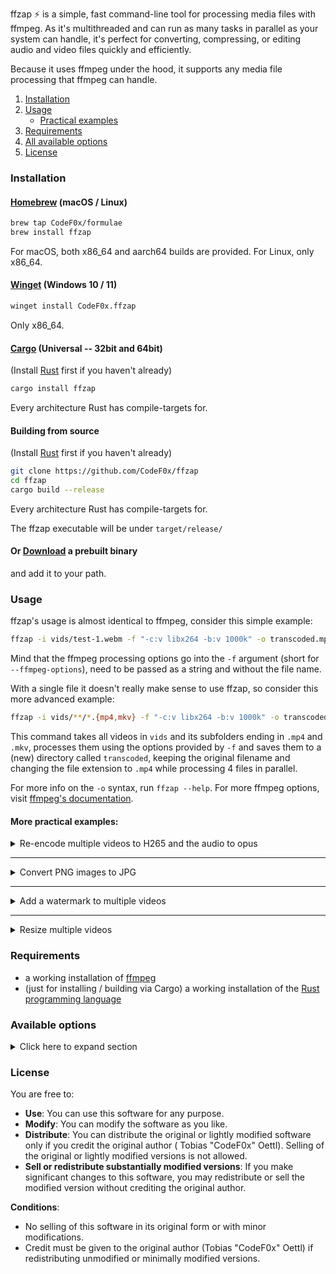 ffzap ⚡ is a simple, fast command-line tool for processing media files with ffmpeg. As it's multithreaded and can run as
many tasks in parallel as your system can handle, it's perfect for converting, compressing, or editing audio and video
files quickly and efficiently.

Because it uses ffmpeg under the hood, it supports any media file processing that ffmpeg can handle.

1. [Installation](#installation)
2. [Usage](#usage)
   - [Practical examples](#more-practical-examples)
3. [Requirements](#requirements)
4. [All available options](#available-options)
5. [License](#license)

### Installation

#### [Homebrew](https://brew.sh) (macOS / Linux)

```bash
brew tap CodeF0x/formulae
brew install ffzap
```

For macOS, both x86_64 and aarch64 builds are provided. For Linux, only x86_64.

#### [Winget](https://github.com/microsoft/winget-cli) (Windows 10 / 11)

```bash
winget install CodeF0x.ffzap
```

Only x86_64.

#### [Cargo](https://doc.rust-lang.org/cargo/) (Universal -- 32bit and 64bit)

(Install [Rust](https://www.rust-lang.org/tools/install) first if you haven't already)

```bash
cargo install ffzap
```

Every architecture Rust has compile-targets for.

#### Building from source

(Install [Rust](https://www.rust-lang.org/tools/install) first if you haven't already)

```bash
git clone https://github.com/CodeF0x/ffzap
cd ffzap
cargo build --release
```

Every architecture Rust has compile-targets for.

The ffzap executable will be under `target/release/`

#### Or [Download](https://github.com/CodeF0x/ffzap/releases/latest) a prebuilt binary

and add it to your path.

### Usage

ffzap's usage is almost identical to ffmpeg, consider this simple example:

```bash
ffzap -i vids/test-1.webm -f "-c:v libx264 -b:v 1000k" -o transcoded.mp4
```

Mind that the ffmpeg processing options go into the `-f` argument (short for `--ffmpeg-options`), need to be passed
as a string and without the file name.

With a single file it doesn't really make sense to use ffzap, so consider this more advanced example:

```bash
ffzap -i vids/**/*.{mp4,mkv} -f "-c:v libx264 -b:v 1000k" -o transcoded/{{name}}.mp4 -t 4
```

This command takes all videos in `vids` and its subfolders ending in `.mp4` and `.mkv`, processes them using the
options provided by `-f` and saves them to a (new) directory called `transcoded`, keeping the original filename and
changing the file extension to `.mp4` while processing 4 files in parallel.

For more info on the `-o` syntax, run `ffzap --help`. For more ffmpeg options,
visit [ffmpeg's documentation](https://ffmpeg.org/ffmpeg.html).

#### More practical examples:

<details>
<summary>Re-encode multiple videos to H265 and the audio to opus</summary>

```bash
ffzap --input-file files.txt -f "-c:v libx265 -preset medium -crf 23 -c:a libopus -b:a 128k" -o "Output/{{name}}.mp4" -t 2
```

Keypoints:
- use `--input-file` to pass a list of file names to process
- re-encode the video to H265 using `-c:v libx265`
  - `-preset medium` to balance out speed and file size
  - `-crf 23` to achieve good quality with reasonable file size
- re-encode the audio to opus using `-c:a libopus`
  - `-b:a 128k` sets the audio bitrate to 128k for a good trade-off between file size and audio quality 
- `-t 2` runs two ffmpeg processes simultaneously to re-encode two files at once
  - adjust this number according to your system specs. Most system should be able to handle two instances comfortably

</details>

---

<details>
<summary>Convert PNG images to JPG</summary>

```bash
ffzap --input-file files.txt -f "-c:v mjpeg -q:v 2" -o "Output/{{name}}.jpg" -t 6
```

Keypoints:
- use `--input-file` to pass a list of file names to process
- convert the image to JPG using `-c:v mjpeg`
  - `-q:v 2` to set very high quality
- `-t 6` runs six processes in parallel, converting six files at once
  - adjust this number according to your system specs. Six shouldn't be too taxing on a modern CPU

</details>

---

<details>
<summary>Add a watermark to multiple videos</summary>

```bash
ffzap --input-file files.txt -f "-i watermark.png -filter_complex [1]format=rgba,lut=a=val*0.3[watermark];[0][watermark]overlay=(main_w-overlay_w)/2:(main_h-overlay_h)/2 -c:a copy" -o "{{name}}_watermark.mp4" -t 2
```
(Note that this command may not work in Windows Powershell as it requires a different escaping format)

Keypoints:
- use `--input-file` to pass a list of file names to process (these are the files the watermark gets added to)
- select to watermark file with `-i watermark.png` **inside** `-f`
- `-filter_complex` applies the watermark with 70% opacity to the center of each video
- `-c:a copy` copies the audio
- `-t 2` processes two files in parallel
  - adjust this number according to your system specs. Two should be good on most modern systems

</details>

---

<details>
<summary>Resize multiple videos</summary>

```bash
ffzap --input-file files.txt -f "-vf scale=1280:720 -c:a copy" -o "{{name}}_resized.mp4" -t 2
```

Keypoints:
- use `--input-file` to pass a list of file names to process
- `-vf scale=1280:720` sets the video resolution to HD
- `-c:a copy` copies the audio
- `-t 2` processes two files in parallel
  - adjust this number according to your system specs. Two should be good on most modern systems

</details>

### Requirements

- a working installation of [ffmpeg](https://ffmpeg.org/download.html)
- (just for installing / building via Cargo) a working installation of
  the [Rust programming language](https://www.rust-lang.org/tools/install)

### Available options

<details>
  <summary>Click here to expand section</summary>

  ```bash
$ ffzap --help
⚡ A multithreaded CLI for digital media processing using ffmpeg. If ffmpeg can do it, ffzap can do it - as many files in parallel as your system can handle.

Usage: ffzap [OPTIONS] --ffmpeg-options <FFMPEG_OPTIONS> --output <OUTPUT>

Options:
  -t, --thread-count <THREAD_COUNT>
          The amount of threads you want to utilize. most systems can handle 2. Go higher if you have a powerful computer. Default is 2. Can't be lower than 1

          [default: 2]

  -f, --ffmpeg-options <FFMPEG_OPTIONS>
          Options you want to pass to ffmpeg. For the output file name, use --output

  -i, --input-directory <INPUT_DIRECTORY>...
          The files you want to process

      --input-file <INPUT_FILE>
          Path to a file containing paths to process. One path per line

      --overwrite
          If ffmpeg should overwrite files if they already exist. Default is false

      --verbose
          If verbose logs should be shown while ffzap is running

      --delete
          Delete the source file after it was successfully processed. If the process fails, the file is kept

  -o, --output <OUTPUT>
          Specify the output file pattern. Use placeholders to customize file paths:

          {{dir}}  - Entire specified file path, e.g. ./path/to/file.txt -> ?./path/to/

          {{name}} - Original file's name (without extension)

          {{ext}}  - Original file's extension

          Example: /destination/{{dir}}/{{name}}_transcoded.{{ext}}

          Outputs the file in /destination, mirroring the original structure and keeping both the file extension and name, while adding _transcoded to the name.

  -h, --help
          Print help (see a summary with '-h')

  -V, --version
          Print version
```          

</details>

### License

You are free to:

- **Use**: You can use this software for any purpose.
- **Modify**: You can modify the software as you like.
- **Distribute**: You can distribute the original or lightly modified software only if you credit the original author (
  Tobias "CodeF0x" Oettl). Selling of the original or lightly modified versions is not allowed.
- **Sell or redistribute substantially modified versions**: If you make significant changes to this software, you may
  redistribute or sell the modified version without crediting the original author.

**Conditions**:

- No selling of this software in its original form or with minor modifications.
- Credit must be given to the original author (Tobias "CodeF0x" Oettl) if redistributing unmodified or minimally
  modified versions.
